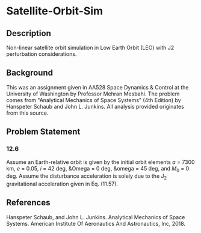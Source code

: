 # Satellite-Orbit-Sim

## Description
Non-linear satellite orbit simulation in Low Earth Orbit (LEO) with J2 perturbation considerations.

## Background
This was an assignment given in AA528 Space Dynamics & Control at the University of Washington by Professor Mehran Mesbahi. The problem comes from "Analytical Mechanics of Space Systems" (4th Edition) by Hanspeter Schaub and John L. Junkins. All analysis provided originates from this source.

## Problem Statement
### 12.6
Assume an Earth-relative orbit is given by the initial orbit elements _a_ = 7300 km, _e_ = 0.05, _i_ = 42 deg, &Omega = 0 deg, &omega = 45 deg, and _M_<sub>0</sub> = 0 deg. Assume the disturbance acceleration is solely due to the J<sub>2</sub> gravitational acceleration given in Eq. (11.57).

## References
Hanspeter Schaub, and John L. Junkins. Analytical Mechanics of Space Systems. American Institute Of Aeronautics And Astronautics, Inc, 2018.
